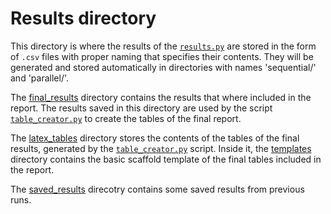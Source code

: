 # Results directory

This directory is where the results of the [`results.py`](../scripts/results.py) are stored in the form of `.csv` files with proper naming that specifies their contents. They will be generated and stored automatically in directories with names 'sequential/' and 'parallel/'.

The [final_results](./final_results/) directory contains the results that where included in the report. The results saved in this directory are used by the script [`table_creator.py`](../scripts/table_creator.py) to create the tables of the final report.

The [latex_tables](./latex_tables/) directory stores the contents of the tables of the final results, generated by the [`table_creator.py`](../scripts/table_creator.py) script. Inside it, the [templates](./latex_tables/templates/) directory contains the basic scaffold template of the final tables included in the report.

The [saved_results](./saved_results/) direcotry contains some saved results from previous runs.